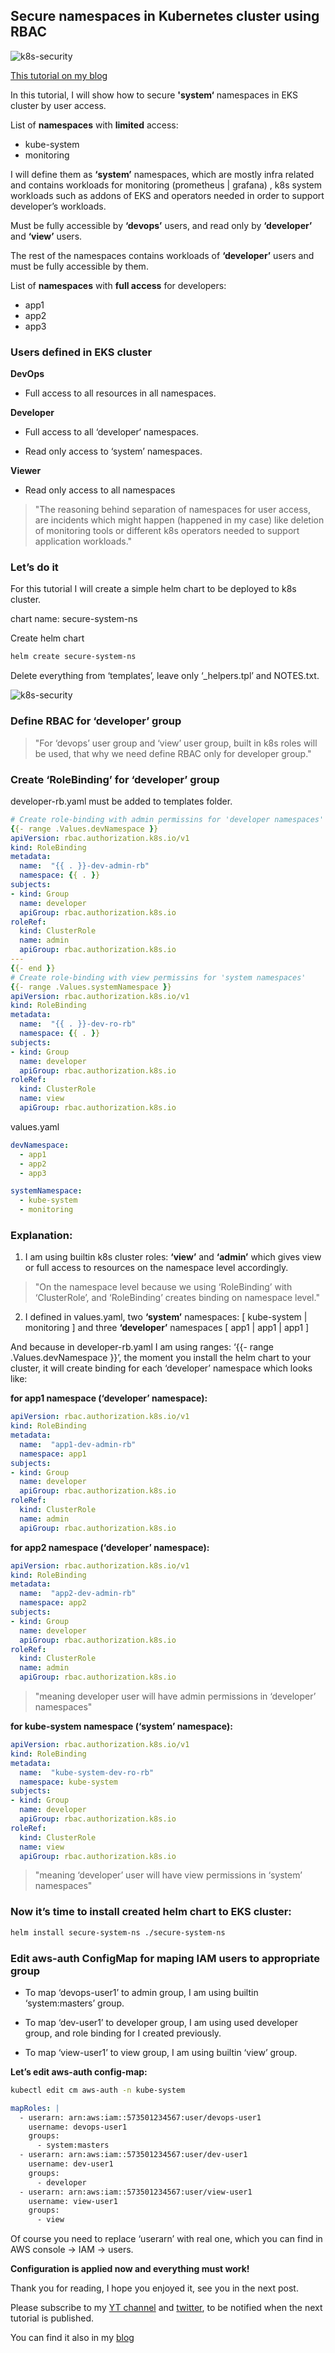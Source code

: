 ## Secure namespaces in Kubernetes cluster using RBAC

![k8s-security](images/secure-ns-k8s-rbac/1.png)

[This tutorial on my blog](https://igorzhivilo.com/2024/01/14/secure-namespaces-k8s-rbac/)

In this tutorial, I will show how to secure **'system‘** namespaces in EKS cluster by user access.

List of **namespaces** with **limited** access:

* kube-system
* monitoring

I will define them as **‘system’** namespaces, which are mostly infra related and contains workloads for monitoring (prometheus | grafana) , k8s system workloads such as addons of EKS and operators needed in order to support developer’s workloads.

Must be fully accessible by **‘devops’** users, and read only by **‘developer’** and **‘view’** users.

The rest of the namespaces contains workloads of **‘developer’** users and must be fully accessible by them.

List of **namespaces** with **full access** for developers:

* app1
* app2
* app3

### Users defined in EKS cluster

**DevOps**

* Full access to all resources in all namespaces.

**Developer**

* Full access to all ‘developer‘ namespaces.

* Read only access to ‘system’ namespaces.

**Viewer**

* Read only access to all namespaces

> "The reasoning behind separation of namespaces for user access, are incidents which might happen (happened in my case) like deletion of monitoring tools or different k8s operators needed to support application workloads."


### Let’s do it

For this tutorial I will create a simple helm chart to be deployed to k8s cluster.

chart name: secure-system-ns

Create helm chart

```bash
helm create secure-system-ns
```

Delete everything from ‘templates’, leave only ‘_helpers.tpl’ and NOTES.txt.

![k8s-security](images/secure-ns-k8s-rbac/2.png)

### Define RBAC for ‘developer’ group

> "For ‘devops’ user group and ‘view’ user group, built in k8s roles will be used, that why we need define RBAC only for developer group."

### Create ‘RoleBinding’ for ‘developer’ group

developer-rb.yaml must be added to templates folder.

```yaml
# Create role-binding with admin permissins for 'developer namespaces'
{{- range .Values.devNamespace }}
apiVersion: rbac.authorization.k8s.io/v1
kind: RoleBinding
metadata:
  name:  "{{ . }}-dev-admin-rb"
  namespace: {{ . }}
subjects:
- kind: Group
  name: developer
  apiGroup: rbac.authorization.k8s.io
roleRef:
  kind: ClusterRole
  name: admin
  apiGroup: rbac.authorization.k8s.io
---
{{- end }}
# Create role-binding with view permissins for 'system namespaces'
{{- range .Values.systemNamespace }}
apiVersion: rbac.authorization.k8s.io/v1
kind: RoleBinding
metadata:
  name:  "{{ . }}-dev-ro-rb"
  namespace: {{ . }}
subjects:
- kind: Group
  name: developer
  apiGroup: rbac.authorization.k8s.io
roleRef:
  kind: ClusterRole
  name: view
  apiGroup: rbac.authorization.k8s.io
```

values.yaml

```yaml
devNamespace:
  - app1          
  - app2
  - app3                   

systemNamespace:
  - kube-system     
  - monitoring      
```

### Explanation:

1. I am using builtin k8s cluster roles: **‘view’** and **‘admin’** which gives view or full access to resources on the namespace level accordingly.

> "On the namespace level because we using ‘RoleBinding’ with ‘ClusterRole’, and ‘RoleBinding’ creates binding on namespace level."

2. I defined in values.yaml, two **‘system’** namespaces: [ kube-system | monitoring ] and three **‘developer’** namespaces [ app1 | app1 | app1 ]

And because in developer-rb.yaml I am using ranges: ‘{{- range .Values.devNamespace }}’, the moment you install the helm chart to your cluster, it will create binding for each ‘developer’ namespace which looks like:

**for app1 namespace (‘developer’ namespace):**

```yaml
apiVersion: rbac.authorization.k8s.io/v1
kind: RoleBinding
metadata:
  name:  "app1-dev-admin-rb"
  namespace: app1
subjects:
- kind: Group
  name: developer
  apiGroup: rbac.authorization.k8s.io
roleRef:
  kind: ClusterRole
  name: admin
  apiGroup: rbac.authorization.k8s.io
```

**for app2 namespace (‘developer’ namespace):**

```yaml
apiVersion: rbac.authorization.k8s.io/v1
kind: RoleBinding
metadata:
  name:  "app2-dev-admin-rb"
  namespace: app2
subjects:
- kind: Group
  name: developer
  apiGroup: rbac.authorization.k8s.io
roleRef:
  kind: ClusterRole
  name: admin
  apiGroup: rbac.authorization.k8s.io
```

> "meaning developer user will have admin permissions in ‘developer’ namespaces"

**for kube-system namespace (‘system’ namespace):**

```yaml
apiVersion: rbac.authorization.k8s.io/v1
kind: RoleBinding
metadata:
  name:  "kube-system-dev-ro-rb"
  namespace: kube-system
subjects:
- kind: Group
  name: developer
  apiGroup: rbac.authorization.k8s.io
roleRef:
  kind: ClusterRole
  name: view
  apiGroup: rbac.authorization.k8s.io
```

> "meaning ‘developer’ user will have view permissions in ‘system’ namespaces"

### Now it’s time to install created helm chart to EKS cluster:

```bash
helm install secure-system-ns ./secure-system-ns
```

### Edit aws-auth ConfigMap for maping IAM users to appropriate group

* To map ‘devops-user1’ to admin group, I am using builtin ‘system:masters’ group.

* To map ‘dev-user1’ to developer group, I am using used developer group, and role binding for I created previously.

* To map ‘view-user1’ to view group, I am using builtin ‘view’ group.

**Let’s edit aws-auth config-map:**

```bash
kubectl edit cm aws-auth -n kube-system
```

```yaml
mapRoles: |
  - userarn: arn:aws:iam::573501234567:user/devops-user1
    username: devops-user1
    groups:
      - system:masters
  - userarn: arn:aws:iam::573501234567:user/dev-user1
    username: dev-user1
    groups:
      - developer
  - userarn: arn:aws:iam::573501234567:user/view-user1
    username: view-user1
    groups:
      - view
```

Of course you need to replace ‘userarn’ with real one, which you can find in AWS console -> IAM -> users.


**Configuration is applied now and everything must work!**

Thank you for reading, I hope you enjoyed it, see you in the next post.

Please subscribe to my [YT channel](https://www.youtube.com/@igorzhivilo) and [twitter](https://twitter.com/warolv), to be notified when the next tutorial is published.

You can find it also in my [blog](https://igorzhivilo.com/2024/01/14/secure-namespaces-k8s-rbac/)
